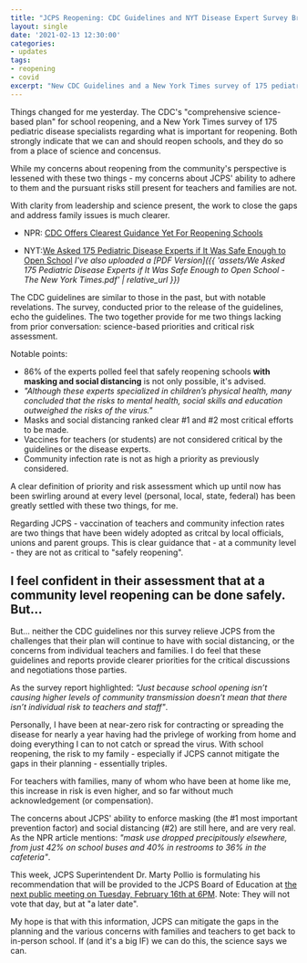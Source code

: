 ```yaml
---
title: "JCPS Reopening: CDC Guidelines and NYT Disease Expert Survey Bring Much Needed Leadership and Clarity"
layout: single
date: '2021-02-13 12:30:00'
categories:
- updates
tags:
- reopening
- covid
excerpt: "New CDC Guidelines and a New York Times survey of 175 pediatrics disease specialists brings leadership and clarity to the work of reopening." 
---
```


Things changed for me yesterday. The CDC's "comprehensive science-based plan" for school reopening, and a New York Times survey of 175 pediatric disease specialists regarding what is important for reopening. Both strongly indicate that we can and should reopen schools, and they do so from a place of science and concensus.

While my concerns about reopening from the community's perspective is lessened with these two things - my concerns about JCPS' ability to adhere to them and the pursuant risks still present for teachers and families are not. 

With clarity from leadership and science present, the work to close the gaps and address family issues is much clearer.

- NPR: [CDC Offers Clearest Guidance Yet For Reopening Schools](https://www.npr.org/2021/02/12/967033554/cdc-offers-clearest-guidance-yet-for-reopening-schools)

- NYT:[We Asked 175 Pediatric Disease Experts if It Was Safe Enough to Open School](https://www.nytimes.com/2021/02/11/upshot/schools-reopening-coronavirus-experts.html?referringSource=articleShare) _I've also uploaded a [PDF Version]({{ 'assets/We Asked 175 Pediatric Disease Experts if It Was Safe Enough to Open School - The New York Times.pdf' | relative_url }})_

The CDC guidelines are similar to those in the past, but with notable revelations. The survey, conducted prior to the release of the guidelines, echo the guidelines. The two together provide for me two things lacking from prior conversation: science-based priorities and critical risk assessment. 

Notable points:
- 86% of the experts polled feel that safely reopening schools **with masking and social distancing** is not only possible, it's advised. 
- _"Although these experts specialized in children’s physical health, many concluded that the risks to mental health, social skills and education outweighed the risks of the virus."_
- Masks and social distancing ranked clear #1 and #2 most critical efforts to be made.
- Vaccines for teachers (or students) are not considered critical by the guidelines or the disease experts.
- Community infection rate is not as high a priority as previously considered.

A clear definition of priority and risk assessment which up until now has been swirling around at every level (personal, local, state, federal) has been greatly settled with these two things, for me.

Regarding JCPS - vaccination of teachers and community infection rates are two things that have been widely adopted as critcal by local officials, unions and parent groups. This is clear guidance that - at a community level - they are not as critical to "safely reopening".

## I feel confident in their assessment that at a community level reopening can be done safely. But... ##

But... neither the CDC guidelines nor this survey relieve JCPS from the challenges that their plan will continue to have with social distancing, or the concerns from individual teachers and families. I do feel that these guidelines and reports provide clearer priorities for the critical discussions and negotiations those parties. 

As the survey report highlighted: _“Just because school opening isn’t causing higher levels of community transmission doesn’t mean that there isn’t individual risk to teachers and staff"_. 

Personally, I have been at near-zero risk for contracting or spreading the disease for nearly a year having had the privlege of working from home and doing everything I can to not catch or spread the virus. With school reopening, the risk to my family - especially if JCPS cannot mitigate the gaps in their planning - essentially triples. 

For teachers with families, many of whom who have been at home like me, this increase in risk is even higher, and so far without much acknowledgement (or compensation).

The concerns about JCPS' ability to enforce masking (the #1 most important prevention factor) and social distancing (#2) are still here, and are very real. As the NPR article mentions: _"mask use dropped precipitously elsewhere, from just 42% on school buses and 40% in restrooms to 36% in the cafeteria"_.

This week, JCPS Superintendent Dr. Marty Pollio is formulating his recommendation that will be provided to the JCPS Board of Education at [the next public meeting on Tuesday, February 16th at 6PM](https://www.jefferson.kyschools.us/about/leadership/board-education). Note: They will not vote that day, but at "a later date".

My hope is that with this information, JCPS can mitigate the gaps in the planning and the various concerns with families and teachers to get back to in-person school. If (and it's a big IF) we can do this, the science says we can.


